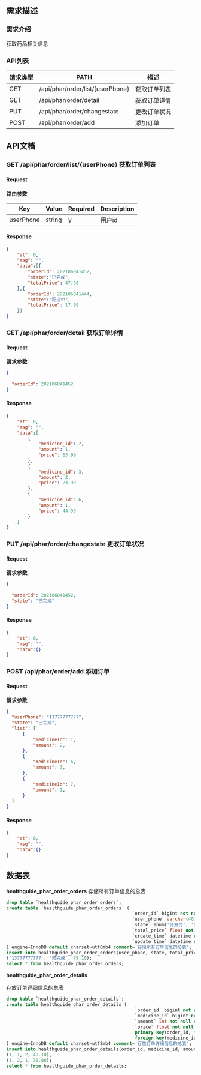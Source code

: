 ## 需求描述


### 需求介绍

获取药品相关信息

### API列表

| 请求类型 | PATH                             | 描述         |
| -------- | -------------------------------- | ------------ |
| GET      | /api/phar/order/list/{userPhone} | 获取订单列表 |
| GET      | /api/phar/order/detail           | 获取订单详情 |
| PUT      | /api/phar/order/changestate      | 更改订单状况 |
| POST     | /api/phar/order/add              | 添加订单     |

## API文档

### GET    /api/phar/order/list/{userPhone}   获取订单列表

#### Request

**路由参数**

| Key       | Value  | Required | Description |
| --------- | ------ | -------- | ----------- |
| userPhone | string | y        | 用户id      |

#### Response

~~~json
{
	"st": 0,
	"msg": "",
	"data":[{
        "orderId": 202106041452,
        "state":"已完成",
        "totalPrice": 47.98
    },{
        "orderId": 202106041444,
        "state":"配送中",
        "totalPrice": 17.99
    }]
}
~~~

### GET /api/phar/order/detail 获取订单详情

#### Request

**请求参数**

```json
{
  
  "orderId": 202106041452
}
```

#### Response

```json
{
	"st": 0,
	"msg": "",
	"data":[
        {
            "medicine_id": 2,
            "amount": 1,
            "price": 13.99
        },
        {
            "medicine_id": 3,
            "amount": 2,
            "price": 23.98
        },
        {
            "medicine_id": 6,
            "amount": 1,
            "price": 44.99
        }
    ]
}
```
### PUT /api/phar/order/changestate 更改订单状况

#### Request

**请求参数**

```json
{
 
  "orderId": 202106041452,
  "state": "已完成"
}
```

#### Response

```json
{
	"st": 0,
	"msg": "",
	"data":{}
}
```
### POST /api/phar/order/add 添加订单

#### Request

**请求参数**

```json
{
  "userPhone": "13777777777",
  "state": "已完成",
  "list": [
      {
          "medicineId": 1, 
          "amount": 2, 
      },
      {
          "medicineId": 6, 
          "amount": 3, 
      },
      {
          "medicineId": 7, 
          "amount": 1, 
      }
  ]
}
```

#### Response

```json
{
	"st": 0,
	"msg": "",
	"data":{}
}
```

## 数据表

**healthguide_phar_order_orders**
存储所有订单信息的总表

~~~sql
drop table `healthguide_phar_order_orders`;
create table `healthguide_phar_order_orders` (
                                               `order_id` bigint not null comment '药品id' primary key auto_increment,
                                               `user_phone` varchar(40) not null comment '电话',
                                               `state` enum('待支付', '配送中', '已完成', '售后处理中') not null comment '订单状态',
                                               `total_price` float not null comment '总价' ,
                                               `create_time` datetime not null DEFAULT CURRENT_TIMESTAMP comment '创建时间',
                                               `update_time` datetime not null DEFAULT CURRENT_TIMESTAMP comment '最后编辑时间' ON UPDATE CURRENT_TIMESTAMP
) engine=InnoDB default charset=utf8mb4 comment='存储所有订单信息的总表';
insert into healthguide_phar_order_orders(user_phone, state, total_price) values
('13777777777', '已完成', 79.10);
select * from healthguide_phar_order_orders;
~~~

**healthguide_phar_order_details**

存放订单详细信息的总表

~~~sql
drop table `healthguide_phar_order_details`;
create table healthguide_phar_order_details (
                                                `order_id` bigint not null comment '订单id',
                                                `medicine_id` bigint not null comment '药品id',
                                                `amount` int not null comment '药品数量',
                                                `price` float not null comment '价格' ,
                                                primary key(order_id, medicine_id),
                                                foreign key(medicine_id) references healthguide_phar_booth_medicine(id)
) engine=InnoDB default charset=utf8mb4 comment='存放订单详细信息的总表';
insert into healthguide_phar_order_details(order_id, medicine_id, amount, price)values
(1, 1, 2, 49.10),
(1, 2, 1, 30.00);
select * from healthguide_phar_order_details;
~~~